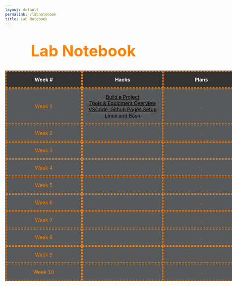 ```yaml
---
layout: default
permalink: /labnotebook
title: Lab Notebook
---
```


<html>

<head>
    <style>
        h1 {
            font-size: 50px;
            text-align: center;
            margin-top: 50px;
            color: #ff8200;
        }
        table {
            width: 1000px;
            border-collapse: separate;
            margin: 0 auto;  
            background-color: #58595b;
        }
        th, td {
            border: 2px dashed #ff8200;
            padding: 15px 15px;
            text-align: center;
            width: 333px;
        }
        th {
            background-color: #333;
            color: #ffffff;
        }
        td {
            color: #ff8200;
        }
        a {
            color:black;
        }
    </style>
</head>

<body>
    <h1>Lab Notebook</h1>
    <table>
        <tr>
            <th>Week #</th>
            <th>Hacks</th>
            <th>Plans</th>
            <th>Blog</th>
        </tr>
        <tr>
            <td>Week 1</td>
            <td>
                <a href="{{site.baseurl}}/calculators">Build a Project</a>
                <br>
                <a href="{{site.baseurl}}/toolsblog">Tools & Equipment Overview</a>
                <br>
                <a href="{{site.baseurl}}/installationhacks">VSCode, Github Pages Setup</a>
                <br>
                <a href="{{site.baseurl}}/linuxshellbashhacks">Linux and Bash</a>
            </td>
            <td>
                .
            </td>
            <td></td>
        </tr>
        <tr>
            <td>Week 2</td>
            <td></td>
            <td>
                 .
            </td>
            <td></td>
        </tr>
        <tr>
            <td>Week 3</td>
            <td></td>
            <td>
                .
            </td>
            <td></td>
        </tr>
        <tr>
            <td>Week 4</td>
            <td></td>
            <td>
                .
            </td>
            <td></td>
        </tr>
        <tr>
            <td>Week 5</td>
            <td></td>
            <td>
                .
            </td>
            <td></td>
        </tr>
        <tr>
            <td>Week 6</td>
            <td></td>
            <td>
                .
            </td>
            <td></td>
        </tr>
        <tr>
            <td>Week 7</td>
            <td></td>
            <td>
                .
            </td>
            <td></td>
        </tr>
        <tr>
            <td>Week 8</td>
            <td></td>
            <td>
                .
            </td>
            <td></td>
        </tr>
        <tr>
            <td>Week 9</td>
            <td></td>
            <td>
                .
            </td>
            <td></td>
        </tr>
        <tr>
            <td>Week 10</td>
            <td></td>
            <td>
                .
            </td>
            <td></td>
        </tr>
    </table>
</body>
</html>